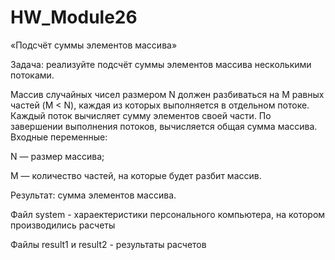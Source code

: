 # HW_Module26

«Подсчёт суммы элементов массива»

Задача: реализуйте подсчёт суммы элементов массива несколькими потоками.

Массив случайных чисел размером N должен разбиваться на M равных частей (M < N), каждая из которых выполняется в отдельном потоке.
Каждый поток вычисляет сумму элементов своей части.
По завершении выполнения потоков, вычисляется общая сумма массива.
Входные переменные:

  N — размер массива;

  M — количество частей, на которые будет разбит массив.

Результат: сумма элементов массива.

Файл system - хараектеристики персонального компьютера, на котором производились расчеты

Файлы result1  и result2 - результаты расчетов
